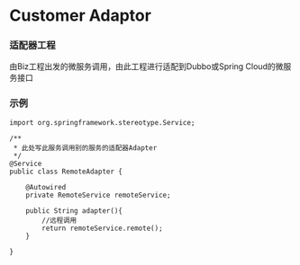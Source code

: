 # Customer Adaptor

### 适配器工程
由Biz工程出发的微服务调用，由此工程进行适配到Dubbo或Spring Cloud的微服务接口

### 示例
```
import org.springframework.stereotype.Service;

/**
 * 此处写此服务调用别的服务的适配器Adapter
 */
@Service
public class RemoteAdapter {

    @Autowired
    private RemoteService remoteService;

    public String adapter(){
        //远程调用
        return remoteService.remote();
    }

}
```
